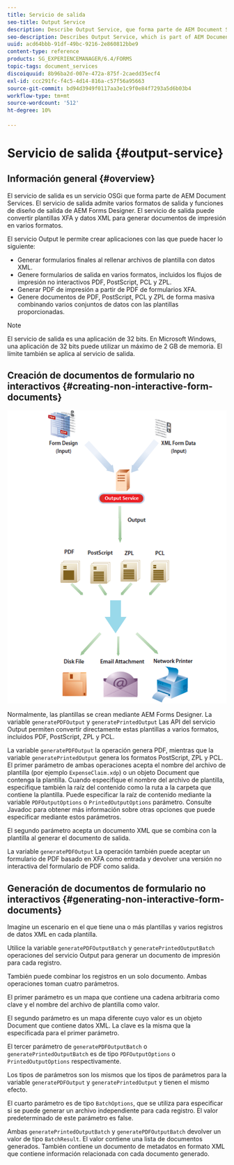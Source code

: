 ```yaml
---
title: Servicio de salida
seo-title: Output Service
description: Describe Output Service, que forma parte de AEM Document Services
seo-description: Describes Output Service, which is part of AEM Document Services
uuid: acd64bbb-91df-49bc-9216-2e860812bbe9
content-type: reference
products: SG_EXPERIENCEMANAGER/6.4/FORMS
topic-tags: document_services
discoiquuid: 8b96ba2d-007e-472a-875f-2caedd35ecf4
exl-id: ccc291fc-f4c5-4d14-816a-c57f56a95663
source-git-commit: bd94d3949f0117aa3e1c9f0e84f7293a5d6b03b4
workflow-type: tm+mt
source-wordcount: '512'
ht-degree: 10%

---
```


# Servicio de salida {#output-service}

## Información general {#overview}

El servicio de salida es un servicio OSGi que forma parte de AEM Document Services. El servicio de salida admite varios formatos de salida y funciones de diseño de salida de AEM Forms Designer. El servicio de salida puede convertir plantillas XFA y datos XML para generar documentos de impresión en varios formatos.

El servicio Output le permite crear aplicaciones con las que puede hacer lo siguiente:

* Generar formularios finales al rellenar archivos de plantilla con datos XML.
* Genere formularios de salida en varios formatos, incluidos los flujos de impresión no interactivos PDF, PostScript, PCL y ZPL.
* Generar PDF de impresión a partir de PDF de formularios XFA.
* Genere documentos de PDF, PostScript, PCL y ZPL de forma masiva combinando varios conjuntos de datos con las plantillas proporcionadas.

>[!NOTE]
>
>El servicio de salida es una aplicación de 32 bits. En Microsoft Windows, una aplicación de 32 bits puede utilizar un máximo de 2 GB de memoria. El límite también se aplica al servicio de salida.

## Creación de documentos de formulario no interactivos {#creating-non-interactive-form-documents}

![uso de output_modified](assets/usingoutput_modified.png)

Normalmente, las plantillas se crean mediante AEM Forms Designer. La variable `generatePDFOutput` y `generatePrintedOutput` Las API del servicio Output permiten convertir directamente estas plantillas a varios formatos, incluidos PDF, PostScript, ZPL y PCL.

La variable `generatePDFOutput` la operación genera PDF, mientras que la variable `generatePrintedOutput` genera los formatos PostScript, ZPL y PCL. El primer parámetro de ambas operaciones acepta el nombre del archivo de plantilla (por ejemplo `ExpenseClaim.xdp`) o un objeto Document que contenga la plantilla. Cuando especifique el nombre del archivo de plantilla, especifique también la raíz del contenido como la ruta a la carpeta que contiene la plantilla. Puede especificar la raíz de contenido mediante la variable `PDFOutputOptions` o `PrintedOutputOptions` parámetro. Consulte Javadoc para obtener más información sobre otras opciones que puede especificar mediante estos parámetros.

El segundo parámetro acepta un documento XML que se combina con la plantilla al generar el documento de salida.

La variable `generatePDFOutput` La operación también puede aceptar un formulario de PDF basado en XFA como entrada y devolver una versión no interactiva del formulario de PDF como salida.

## Generación de documentos de formulario no interactivos {#generating-non-interactive-form-documents}

Imagine un escenario en el que tiene una o más plantillas y varios registros de datos XML en cada plantilla.

Utilice la variable `generatePDFOutputBatch` y `generatePrintedOutputBatch` operaciones del servicio Output para generar un documento de impresión para cada registro.

También puede combinar los registros en un solo documento. Ambas operaciones toman cuatro parámetros.

El primer parámetro es un mapa que contiene una cadena arbitraria como clave y el nombre del archivo de plantilla como valor.

El segundo parámetro es un mapa diferente cuyo valor es un objeto Document que contiene datos XML. La clave es la misma que la especificada para el primer parámetro.

El tercer parámetro de `generatePDFOutputBatch` o `generatePrintedOutputBatch` es de tipo `PDFOutputOptions` o `PrintedOutputOptions` respectivamente.

Los tipos de parámetros son los mismos que los tipos de parámetros para la variable `generatePDFOutput` y `generatePrintedOutput` y tienen el mismo efecto.

El cuarto parámetro es de tipo `BatchOptions`, que se utiliza para especificar si se puede generar un archivo independiente para cada registro. El valor predeterminado de este parámetro es false.

Ambas `generatePrintedOutputBatch` y `generatePDFOutputBatch` devolver un valor de tipo `BatchResult`. El valor contiene una lista de documentos generados. También contiene un documento de metadatos en formato XML que contiene información relacionada con cada documento generado.
